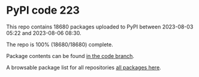 # PyPI code 223

This repo contains 18680 packages uploaded to PyPI between 
2023-08-03 05:22 and 2023-08-06 08:30.

The repo is 100% (18680/18680) complete.

Package contents can be found [in the code branch](https://github.com/pypi-data/pypi-mirror-223/tree/code/packages).

A browsable package list for all repositories [all packages here](https://pypi-data.github.io/website/repositories/pypi-mirror-223).


